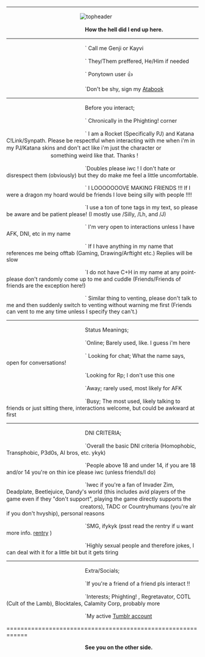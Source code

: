 ___
ㅤㅤㅤㅤㅤㅤㅤㅤㅤㅤㅤㅤㅤㅤㅤ![topheader](https://media.discordapp.net/attachments/1264351072991055942/1291521343979917322/image.png?ex=670af27b&is=6709a0fb&hm=fb7f2efb994e47dcce3a58ec1e0dd47e701e3a5edf7f885aec7aff844c1519aa&=&format=webp&quality=lossless&width=1600&height=365)

ㅤㅤㅤㅤㅤㅤㅤㅤㅤㅤㅤㅤㅤㅤㅤㅤ**How the hell did I end up here.**

___

ㅤㅤㅤㅤㅤㅤㅤㅤㅤㅤㅤㅤㅤㅤㅤㅤ` Call me Genji or Kayvi

ㅤㅤㅤㅤㅤㅤㅤㅤㅤㅤㅤㅤㅤㅤㅤㅤ` They/Them preffered, He/Him if needed

ㅤㅤㅤㅤㅤㅤㅤㅤㅤㅤㅤㅤㅤㅤㅤㅤ` Ponytown user 👍

ㅤㅤㅤㅤㅤㅤㅤㅤㅤㅤㅤㅤㅤㅤㅤㅤ`Don't be shy, sign my [Atabook](https://genjisgarden.atabook.org/)

___

ㅤㅤㅤㅤㅤㅤㅤㅤㅤㅤㅤㅤㅤㅤㅤㅤBefore you interact;

ㅤㅤㅤㅤㅤㅤㅤㅤㅤㅤㅤㅤㅤㅤㅤㅤ` Chronically in the Phighting! corner

ㅤㅤㅤㅤㅤㅤㅤㅤㅤㅤㅤㅤㅤㅤㅤㅤ` I am a Rocket (Specifically PJ) and Katana C!Link/Synpath. Please be respectful when interacting with me when i'm in my PJ/Katana skins and don't act like i'm just the character or ㅤㅤㅤㅤㅤㅤㅤㅤㅤㅤㅤㅤㅤㅤㅤㅤsomething weird like that. Thanks !

ㅤㅤㅤㅤㅤㅤㅤㅤㅤㅤㅤㅤㅤㅤㅤㅤ`Doubles please iwc ! I don't hate or disrespect them (obviously) but they do make me feel a little uncomfortable.

ㅤㅤㅤㅤㅤㅤㅤㅤㅤㅤㅤㅤㅤㅤㅤㅤ` I LOOOOOOOVE MAKING FRIENDS !!! If I were a dragon my hoard would be friends I love being silly with people !!!!

ㅤㅤㅤㅤㅤㅤㅤㅤㅤㅤㅤㅤㅤㅤㅤㅤ`I use a ton of tone tags in my text, so please be aware and be patient please! (I mostly use /Silly, /Lh, and /J)

ㅤㅤㅤㅤㅤㅤㅤㅤㅤㅤㅤㅤㅤㅤㅤㅤ` I'm very open to interactions unless I have AFK, DNI, etc in my name

ㅤㅤㅤㅤㅤㅤㅤㅤㅤㅤㅤㅤㅤㅤㅤㅤ` If I have anything in my name that references me being offtab (Gaming, Drawing/Arftight etc.) Replies will be slow

ㅤㅤㅤㅤㅤㅤㅤㅤㅤㅤㅤㅤㅤㅤㅤㅤ`I do not have C+H in my name at any point- please don't randomly come up to me and cuddle (Friends/Friends of friends are the exception here!)

ㅤㅤㅤㅤㅤㅤㅤㅤㅤㅤㅤㅤㅤㅤㅤㅤ` Similar thing to venting, please don't talk to me and then suddenly switch to venting without warning me first (Friends can vent to me any time unless I specify they can't.)

___

ㅤㅤㅤㅤㅤㅤㅤㅤㅤㅤㅤㅤㅤㅤㅤㅤStatus Meanings;

ㅤㅤㅤㅤㅤㅤㅤㅤㅤㅤㅤㅤㅤㅤㅤㅤ`Online; Barely used, like. I guess i'm here

ㅤㅤㅤㅤㅤㅤㅤㅤㅤㅤㅤㅤㅤㅤㅤㅤ` Looking for chat; What the name says, open for conversations!

ㅤㅤㅤㅤㅤㅤㅤㅤㅤㅤㅤㅤㅤㅤㅤㅤ`Looking for Rp; I don't use this one

ㅤㅤㅤㅤㅤㅤㅤㅤㅤㅤㅤㅤㅤㅤㅤㅤ`Away; rarely used, most likely for AFK

ㅤㅤㅤㅤㅤㅤㅤㅤㅤㅤㅤㅤㅤㅤㅤㅤ`Busy; The most used, likely talking to friends or just sitting there, interactions welcome, but could be awkward at first

___

ㅤㅤㅤㅤㅤㅤㅤㅤㅤㅤㅤㅤㅤㅤㅤㅤDNI CRITERIA;

ㅤㅤㅤㅤㅤㅤㅤㅤㅤㅤㅤㅤㅤㅤㅤㅤ`Overall the basic DNI criteria (Homophobic, Transphobic, P3d0s, AI bros, etc. ykyk)

ㅤㅤㅤㅤㅤㅤㅤㅤㅤㅤㅤㅤㅤㅤㅤㅤ`People above 18 and under 14, if you are 18 and/or 14 you're on thin ice please iwc (unless friends/I do)

ㅤㅤㅤㅤㅤㅤㅤㅤㅤㅤㅤㅤㅤㅤㅤㅤ`Iwec if you're a fan of Invader Zim, Deadplate, Beetlejuice, Dandy's world (this includes avid players of the game even if they "don't support", playing the game directly supports the ㅤㅤㅤㅤㅤㅤㅤㅤㅤㅤㅤㅤㅤㅤㅤㅤcreators), TADC or Countryhumans (you're alr if you don't hvyship), personal reasons

ㅤㅤㅤㅤㅤㅤㅤㅤㅤㅤㅤㅤㅤㅤㅤㅤ`SMG, ifykyk (psst read the rentry if u want more info. [rentry](rentry.co/smg-callout) )

ㅤㅤㅤㅤㅤㅤㅤㅤㅤㅤㅤㅤㅤㅤㅤㅤ`Highly sexual people and therefore jokes, I can deal with it for a little bit but it gets tiring

___

ㅤㅤㅤㅤㅤㅤㅤㅤㅤㅤㅤㅤㅤㅤㅤㅤExtra/Socials;

ㅤㅤㅤㅤㅤㅤㅤㅤㅤㅤㅤㅤㅤㅤㅤㅤ`If you're a friend of a friend pls interact !!

ㅤㅤㅤㅤㅤㅤㅤㅤㅤㅤㅤㅤㅤㅤㅤㅤ`Interests; Phighting! , Regretavator, COTL (Cult of the Lamb), Blocktales, Calamity Corp, probably more

ㅤㅤㅤㅤㅤㅤㅤㅤㅤㅤㅤㅤㅤㅤㅤㅤ`My active [Tumblr account](https://www.tumblr.com/blog/hyp-fixator)

============================================================

ㅤㅤㅤㅤㅤㅤㅤㅤㅤㅤㅤㅤㅤㅤㅤㅤ**See you on the other side.**
